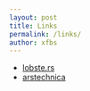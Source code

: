 ```yaml
---
layout: post
title: Links
permalink: /links/
author: xfbs
---
```


- [lobste.rs](https://lobste.rs/)
- [arstechnica](https://arstechnica.com/)

